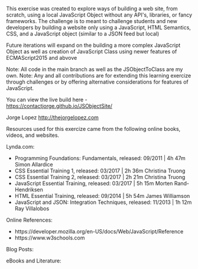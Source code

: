 This exercise was created to explore ways of building a web site, from scratch, using a local JavaScript Object without any API's, libraries, or fancy frameworks. The challenge is to meant to challenge students and new developers by building a website only using a JavaScript, HTML Semantics, CSS, and a JavaScript object (similar to a JSON feed but local)

Future iterations will expand on the building a more complex JavaScript Object as well as creation of JavaScript Class using newer features of ECMAScript2015 and abvove

Note: All code in the main branch as well as the JSObjectToClass are my own.
Note: Any and all contributions are for extending this learning exercize through challenges or by offering alternative considerations for features of JavaScript. 

You can view the live build here - https://contactjorge.github.io/JSObjectSite/

Jorge Lopez
http://thejorgelopez.com


Resources used for this exercize came from the following online books, videos, and websites.

Lynda.com:
<ul>
<li> Programming Foundations: Fundamentals, released: 09/2011 | 4h 47m Simon Allardice
<li> CSS Essential Training 1, released: 03/2017 | 2h 36m Christina Truong
<li> CSS Essential Training 2, released: 03/2017 | 2h 21m Christina Truong
<li> JavaScript Essential Training, released: 03/2017 | 5h 15m Morten Rand-Hendriksen
<li> HTML Essential Training, released: 09/2014 | 5h 54m James Williamson
<li> JavaScript and JSON: Integration Techniques, released: 11/2013 | 1h 12m Ray Villalobos
</ul>

Online References:

<ul>
<li> https://developer.mozilla.org/en-US/docs/Web/JavaScript/Reference
<li> https://www.w3schools.com
</ul>

Blog Posts:

eBooks and Literature:
